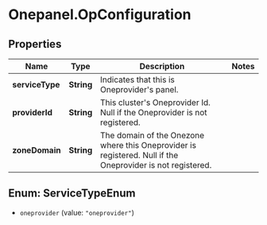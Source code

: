 # Onepanel.OpConfiguration

## Properties
Name | Type | Description | Notes
------------ | ------------- | ------------- | -------------
**serviceType** | **String** | Indicates that this is Oneprovider&#39;s panel. | 
**providerId** | **String** | This cluster&#39;s Oneprovider Id. Null if the Oneprovider is not registered.  | 
**zoneDomain** | **String** | The domain of the Onezone where this Oneprovider is registered. Null if the Oneprovider is not registered.  | 


<a name="ServiceTypeEnum"></a>
## Enum: ServiceTypeEnum


* `oneprovider` (value: `"oneprovider"`)




